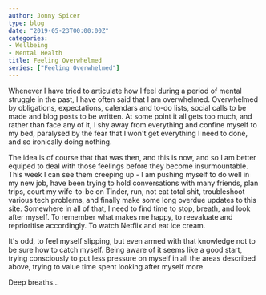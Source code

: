 ```yaml
---
author: Jonny Spicer
type: blog
date: "2019-05-23T00:00:00Z"
categories:
- Wellbeing
- Mental Health
title: Feeling Overwhelmed
series: ["Feeling Overwhelmed"]
---
```

Whenever I have tried to articulate how I feel during a period of mental struggle in the past, I have often said that I am overwhelmed. Overwhelmed by obligations,
expectations, calendars and to-do lists, social calls to be made and blog posts to be written. At some point it all gets too much, and rather than face any of it,
I shy away from everything and confine myself to my bed, paralysed by the fear that I won't get everything I need to done, and so ironically doing nothing.

The idea is of course that that was then, and this is now, and so I am better equiped to deal with those feelings before they become insurmountable. This week I can
see them creeping up - I am pushing myself to do well in my new job, have been trying to hold conversations with many friends, plan trips, court my wife-to-be
on Tinder, run, not eat total shit, troubleshoot various tech problems, and finally make some long overdue updates to this site.
Somewhere in all of that, I need to find time to stop, breath, and look after myself. To remember what makes me happy, to reevaluate and reprioritise accordingly.
To watch Netflix and eat ice cream.

It's odd, to feel myself slipping, but even armed with that knowledge not to be sure how to catch myself. Being aware of it seems like a good start, trying
consciously to put less pressure on myself in all the areas described above, trying to value time spent looking after myself more.

Deep breaths...
